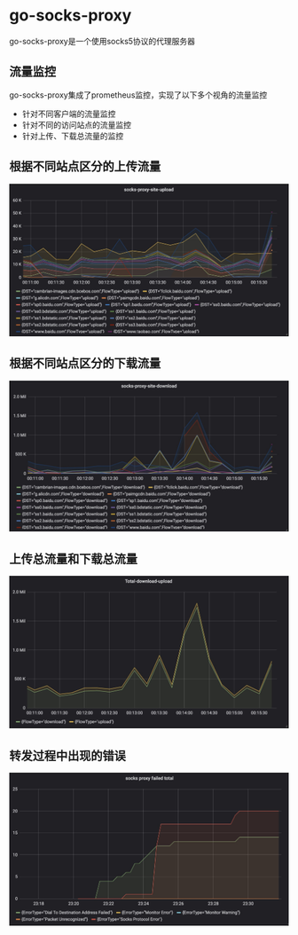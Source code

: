 # go-socks-proxy
go-socks-proxy是一个使用socks5协议的代理服务器

## 流量监控
go-socks-proxy集成了prometheus监控，实现了以下多个视角的流量监控
* 针对不同客户端的流量监控
* 针对不同的访问站点的流量监控
* 针对上传、下载总流量的监控

## 根据不同站点区分的上传流量
![统计运行错误](https://github.com/kangaloo/go-socks-proxy/blob/f0fd303049b28bf87680aa28f4ac8923efb627ce/resource/site-upload.jpg)

## 根据不同站点区分的下载流量
![统计运行错误](https://github.com/kangaloo/go-socks-proxy/blob/f0fd303049b28bf87680aa28f4ac8923efb627ce/resource/site-download.jpg)

## 上传总流量和下载总流量
![统计运行错误](https://github.com/kangaloo/go-socks-proxy/blob/f0fd303049b28bf87680aa28f4ac8923efb627ce/resource/upload-download-total.jpg)

## 转发过程中出现的错误
![统计运行错误](https://github.com/kangaloo/go-socks-proxy/blob/ae01c36eb6e34c288606de87e9dfda5b199937fa/resource/failed_total.jpg)